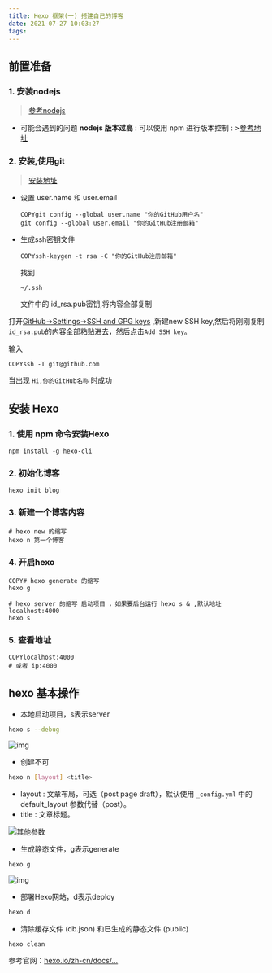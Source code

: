 ```yaml
---
title: Hexo 框架(一) 搭建自己的博客
date: 2021-07-27 10:03:27
tags:
---
```


## 前置准备

### **1. 安装nodejs**

> [参考nodejs](https://www.runoob.com/nodejs/nodejs-install-setup.html)

- 可能会遇到的问题
  **nodejs 版本过高**
  : 可以使用 npm 进行版本控制
  : >[参考地址](https://blog.csdn.net/weixin_34051201/article/details/89093598)
<!--more-->
### **2. 安装,使用git**

> [安装地址](https://git-scm.com/download/win)

- 设置 user.name 和 user.email

  ```
  COPYgit config --global user.name "你的GitHub用户名"
  git config --global user.email "你的GitHub注册邮箱"
  ```

- 生成ssh密钥文件

  ```
  COPYssh-keygen -t rsa -C "你的GitHub注册邮箱"
  ```

  找到

   

  ```
  ~/.ssh
  ```

   

  文件中的 id_rsa.pub密钥,将内容全部复制

打开[GitHub->Settings->SSH and GPG keys](https://github.com/settings/keys) ,新建new SSH key,然后将刚刚复制`id_rsa.pub`的内容全部粘贴进去，然后点击`Add SSH key`。

输入

```
COPYssh -T git@github.com
```

当出现 `Hi,你的GitHub名称` 时成功

## 安装 Hexo

### 1. 使用 npm 命令安装Hexo

```
npm install -g hexo-cli
```

### 2. 初始化博客

```
hexo init blog
```

### 3. 新建一个博客内容

```
# hexo new 的缩写
hexo n 第一个博客
```

### 4. 开启hexo

```
COPY# hexo generate 的缩写
hexo g

# hexo server 的缩写 启动项目 ，如果要后台运行 hexo s & ,默认地址 localhost:4000
hexo s 
```

### 5. 查看地址

```
COPYlocalhost:4000
# 或者 ip:4000
```

## hexo 基本操作

- 本地启动项目，s表示server

```bash
hexo s --debug
```

![img](https://p3-juejin.byteimg.com/tos-cn-i-k3u1fbpfcp/752110235a9f43bc95eab89b69fef772~tplv-k3u1fbpfcp-zoom-in-crop-mark:1512:0:0:0.awebp)

- 创建不可

```bash
hexo n [layout] <title>
```

- layout : 文章布局，可选（post page draft），默认使用 `_config.yml` 中的 default_layout 参数代替（post）。 
- title : 文章标题。

![其他参数](https://p3-juejin.byteimg.com/tos-cn-i-k3u1fbpfcp/f88af813766745c9abb784f32671abce~tplv-k3u1fbpfcp-zoom-in-crop-mark:1512:0:0:0.awebp)

- 生成静态文件，g表示generate

```bash
hexo g
```

![img](https://p3-juejin.byteimg.com/tos-cn-i-k3u1fbpfcp/c40809a7560f40cba08410e207a75c17~tplv-k3u1fbpfcp-zoom-in-crop-mark:1512:0:0:0.awebp)

- 部署Hexo网站，d表示deploy

```bash
hexo d
```

- 清除缓存文件 (db.json) 和已生成的静态文件 (public)

```bash
hexo clean
```

参考官网：[hexo.io/zh-cn/docs/…](https://link.juejin.cn?target=https%3A%2F%2Fhexo.io%2Fzh-cn%2Fdocs%2Fcommands)
